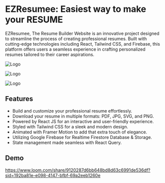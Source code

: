 
# EZResumee: Easiest way to make your RESUME



EZResumee, The Resume Builder Website is an innovative project designed to streamline the process of creating professional resumes. Built with cutting-edge technologies including React, Tailwind CSS, and Firebase, this platform offers users a seamless experience in crafting personalized resumes tailored to their career aspirations.



![Logo](https://raw.githubusercontent.com/Sumitsh28/EZResumee/423d541c07567e164d14a36b80d9312ec636686e/Screenshot%202024-04-08%20at%202.58.28%E2%80%AFPM.png)

![Logo](https://raw.githubusercontent.com/Sumitsh28/EZResumee/423d541c07567e164d14a36b80d9312ec636686e/Screenshot%202024-04-08%20at%202.58.52%E2%80%AFPM.png)

![Logo](https://raw.githubusercontent.com/Sumitsh28/EZResumee/423d541c07567e164d14a36b80d9312ec636686e/Screenshot%202024-04-08%20at%202.59.08%E2%80%AFPM.png)



## Features

- Build and customize your professional resume effortlessly.
- Download your resume in multiple formats: PDF, JPG, SVG, and PNG.
- Powered by React JS for an interactive and user-friendly experience.
- Styled with Tailwind CSS for a sleek and modern design.
- Animated with Framer Motion to add that extra touch of elegance.
- Utilizing Google Firebase for Realtime Firestore Database & Storage.
- State management made seamless with React Query.



## Demo

https://www.loom.com/share/9120287d6bb648bd8d63c6991de536df?sid=192ba81e-e098-4147-bfbf-69a2eeb1260e





